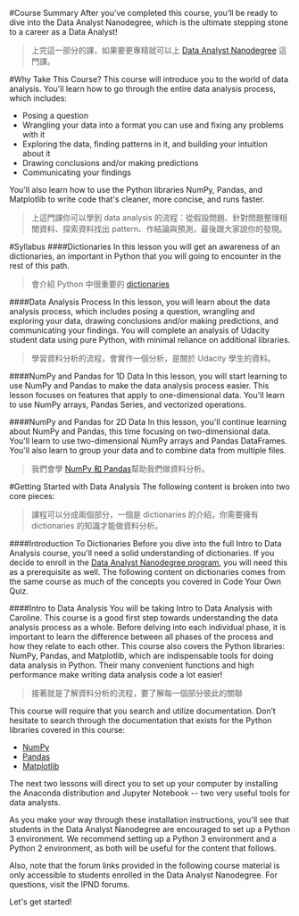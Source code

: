 #Course Summary
After you’ve completed this course, you’ll be ready to dive into the Data Analyst Nanodegree, which is the ultimate stepping stone to a career as a Data Analyst!
>上完這一部分的課，如果要更專精就可以上 [Data Analyst Nanodegree](https://www.udacity.com/course/data-analyst-nanodegree--nd002) 這門課。

#Why Take This Course?
This course will introduce you to the world of data analysis. You'll learn how to go through the entire data analysis process, which includes:

* Posing a question
* Wrangling your data into a format you can use and fixing any problems with it
* Exploring the data, finding patterns in it, and building your intuition about it
* Drawing conclusions and/or making predictions
* Communicating your findings

You'll also learn how to use the Python libraries NumPy, Pandas, and Matplotlib to write code that's cleaner, more concise, and runs faster.
>上這門課你可以學到 data analysis 的流程：從假設問題、針對問題整理相關資料、探索資料找出 pattern、作結論與預測，最後跟大家說你的發現。

#Syllabus
####Dictionaries
In this lesson you will get an awareness of an dictionaries, an important in Python that you will going to encounter in the rest of this path.
>會介紹 Python 中很重要的 [dictionaries](http://www.runoob.com/python/python-dictionary.html)

####Data Analysis Process
In this lesson, you will learn about the data analysis process, which includes posing a question, wrangling and exploring your data, drawing conclusions and/or making predictions, and communicating your findings. You will complete an analysis of Udacity student data using pure Python, with minimal reliance on additional libraries.
>學習資料分析的流程，會實作一個分析，是關於 Udacity 學生的資料。

####NumPy and Pandas for 1D Data
In this lesson, you will start learning to use NumPy and Pandas to make the data analysis process easier. This lesson focuses on features that apply to one-dimensional data. You'll learn to use NumPy arrays, Pandas Series, and vectorized operations.

####NumPy and Pandas for 2D Data
In this lesson, you'll continue learning about NumPy and Pandas, this time focusing on two-dimensional data. You'll learn to use two-dimensional NumPy arrays and Pandas DataFrames. You'll also learn to group your data and to combine data from multiple files.
>我們會學 [NumPy 和 Pandas](http://pandas.pydata.org/index.html)幫助我們做資料分析。

#Getting Started with Data Analysis
The following content is broken into two core pieces:
>課程可以分成兩個部分，一個是 dictionaries 的介紹，你需要擁有 dictionaries 的知識才能做資料分析。


####Introduction To Dictionaries
Before you dive into the full Intro to Data Analysis course, you'll need a solid understanding of dictionaries. If you decide to enroll in the [Data Analyst Nanodegree program](https://www.udacity.com/course/data-analyst-nanodegree--nd002), you will need this as a prerequisite as well. The following content on dictionaries comes from the same course as much of the concepts you covered in Code Your Own Quiz.

####Intro to Data Analysis
You will be taking Intro to Data Analysis with Caroline. This course is a good first step towards understanding the data analysis process as a whole. Before delving into each individual phase, it is important to learn the difference between all phases of the process and how they relate to each other. This course also covers the Python libraries: NumPy, Pandas, and Matplotlib, which are indispensable tools for doing data analysis in Python. Their many convenient functions and high performance make writing data analysis code a lot easier!
>接著就是了解資料分析的流程，要了解每一個部分彼此的關聯

This course will require that you search and utilize documentation. Don’t hesitate to search through the documentation that exists for the Python libraries covered in this course:

* [NumPy](http://www.numpy.org)
* [Pandas](http://pandas.pydata.org)
* [Matplotlib](http://matplotlib.org)

The next two lessons will direct you to set up your computer by installing the Anaconda distribution and Jupyter Notebook -- two very useful tools for data analysts.

As you make your way through these installation instructions, you'll see that students in the Data Analyst Nanodegree are encouraged to set up a Python 3 environment. We recommend setting up a Python 3 environment and a Python 2 environment, as both will be useful for the content that follows.

Also, note that the forum links provided in the following course material is only accessible to students enrolled in the Data Analyst Nanodegree. For questions, visit the IPND forums.

Let's get started!



